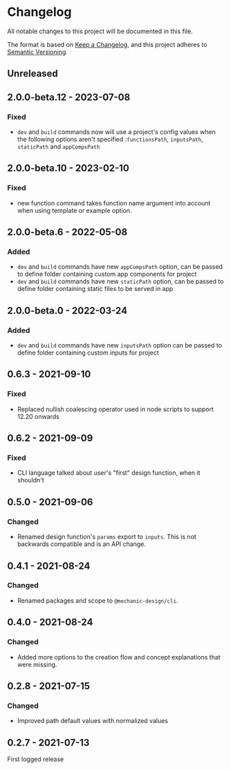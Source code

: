 # Changelog

All notable changes to this project will be documented in this file.

The format is based on [Keep a Changelog](https://keepachangelog.com/en/1.0.0/),
and this project adheres to [Semantic Versioning](https://semver.org/spec/v2.0.0.html).

## Unreleased

## 2.0.0-beta.12 - 2023-07-08

### Fixed

- `dev` and `build` commands now will use a project's config values when the following options aren't specified :`functionsPath`, `inputsPath`, `staticPath` and `appCompsPath`

## 2.0.0-beta.10 - 2023-02-10

### Fixed

- new function command takes function name argument into account when using template or example option.

## 2.0.0-beta.6 - 2022-05-08

### Added

- `dev` and `build` commands have new `appCompsPath` option, can be passed to define folder containing custom app components for project
- `dev` and `build` commands have new `staticPath` option, can be passed to define folder containing static files to be served in app

## 2.0.0-beta.0 - 2022-03-24

### Added

- `dev` and `build` commands have new `inputsPath` option can be passed to define folder containing custom inputs for project

## 0.6.3 - 2021-09-10

### Fixed

- Replaced nullish coalescing operator used in node scripts to support 12.20 onwards

## 0.6.2 - 2021-09-09

### Fixed

- CLI language talked about user's "first" design function, when it shouldn't

## 0.5.0 - 2021-09-06

### Changed

- Renamed design function's `params` export to `inputs`. This is not backwards compatible and is an API change.

## 0.4.1 - 2021-08-24

### Changed

- Renamed packages and scope to `@mechanic-design/cli`.

## 0.4.0 - 2021-08-24

### Changed

- Added more options to the creation flow and concept explanations that were missing.

## 0.2.8 - 2021-07-15

### Changed

- Improved path default values with normalized values

## 0.2.7 - 2021-07-13

First logged release
